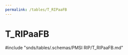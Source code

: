 ```yaml
---
permalink: /tables/T_RIPaaFB
---
```

# T\_RIPaaFB
<!-- SPDX-License-Identifier: MPL-2.0 -->

<!-- ATTENTION : Ne pas supprimer ou modifier la ligne ci-dessous -->
#include "snds/tables/.schemas/PMSI RIP/T_RIPaaFB.md"
<!-- ATTENTION : Ne pas supprimer ou modifier la ligne ci-dessus -->

